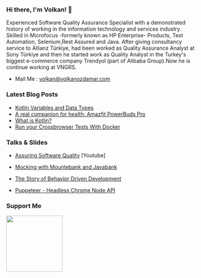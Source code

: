 <!-- <img align="right" src="https://volkanozdamar.com/images/Logo.png" alt="volkanozdamar blog logo" width=300px height=300px /> -->

### Hi there, I'm Volkan! 🌋 

Experienced Software Quality Assurance Specialist with a demonstrated history of working in the information technology and services industry. Skilled in Microfocus  -formerly known as HP Enterprise- Products, Test Automation, Selenium,Rest Assured and Java. After giving consultancy service to Allianz Türkiye, had been worked as Quality Assurance Analyst at Sony Türkiye and then he started work as Quality Analyst in the Turkey's biggest e-commerce company Trendyol (part of Alibaba Group).Now he is continue working at VNGRS.

-   Mail Me : volkan@volkanozdamar.com 

### Latest Blog Posts
<!-- BLOG-POST-LIST:START -->
- [Kotlin Variables and Data Types](http://volkanozdamar.com/Kotlin-variables-and-data-types/)
- [A real companion for health: Amazfit PowerBuds Pro](http://volkanozdamar.com/A-real-companion-for-health-Amazfit-PowerBuds-Pro/)
- [What is Kotlin?](http://volkanozdamar.com/What-is-Kotlin/)
- [Run your Crossbrowser Tests With Docker](http://volkanozdamar.com/Run-your-Crossbrowser-Tests-With-Docker/)
<!-- BLOG-POST-LIST:END -->

### Talks & Slides

-  [Assuring Software Quality](https://www.youtube.com/watch?v=bkihxtMqdWY) [Youtube]

-  [Mocking with Mountebank and Javabank](https://volkanozdamar.com/slides/mountebank/)

-  [The Story of Behavior Driven Development](https://volkanozdamar.com/slides/BDD/index.html)

-  [Puppeteer - Headless Chrome Node API](https://volkanozdamar.com/slides/puppeteer/sony/Puppeteer.pptx)

### Support Me

<a href="https://www.buymeacoffee.com/volkanozdamar"><img src="https://cdn.buymeacoffee.com/buttons/v2/default-yellow.png" width="150"/></a>
